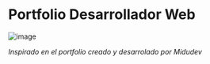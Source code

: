 # Portfolio Desarrollador Web
![image](https://github.com/user-attachments/assets/5f4da92c-4fcb-4e04-ab4a-78de3120ef62)

_Inspirado en el portfolio creado y desarrolado por Midudev_
